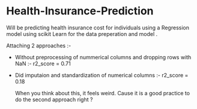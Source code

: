 # Health-Insurance-Prediction
Will be predicting health insurance cost for individuals using a Regression model using scikit Learn for the data preperation and model .

Attaching 2 approaches :- 
* Without preprocessing of nummerical columns and dropping rows with NaN :- r2_score = 0.71
* Did imputaion and standardization of numerical columns :- r2_score = 0.18

  When you think about this, it feels weird. Cause it is a good practice to do the second approach right ?
